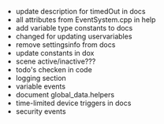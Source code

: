 * update description for timedOut in docs
* all attributes from EventSystem.cpp in help
* add variable type constants to docs
* changed for updating uservariables
* remove settingsinfo from docs
* update constants in dox
* scene active/inactive???
* todo's checken in code
* logging section
* variable events
* document global_data.helpers
* time-limited device triggers in docs
* security events